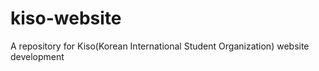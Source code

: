 # kiso-website
A repository for Kiso(Korean International Student Organization) website development
